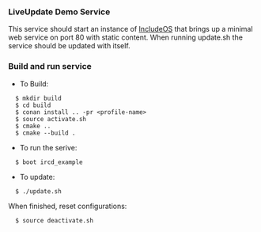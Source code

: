 ### LiveUpdate Demo Service

This service should start an instance of [IncludeOS](https://github.com/includeos/includeos) that brings up a minimal web service on port 80 with static content. When running update.sh the service should be updated with itself.


### Build and run service

* To Build:

```
  $ mkdir build
  $ cd build
  $ conan install .. -pr <profile-name>
  $ source activate.sh
  $ cmake ..
  $ cmake --build .
```

* To run the serive:

```
  $ boot ircd_example
```

* To update:

```
  $ ./update.sh
```

When finished, reset configurations:

```
  $ source deactivate.sh
```
